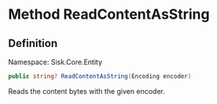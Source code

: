 # Method ReadContentAsString

## Definition
Namespace: Sisk.Core.Entity

```csharp
public string? ReadContentAsString(Encoding encoder)
```

Reads the content bytes with the given encoder.

